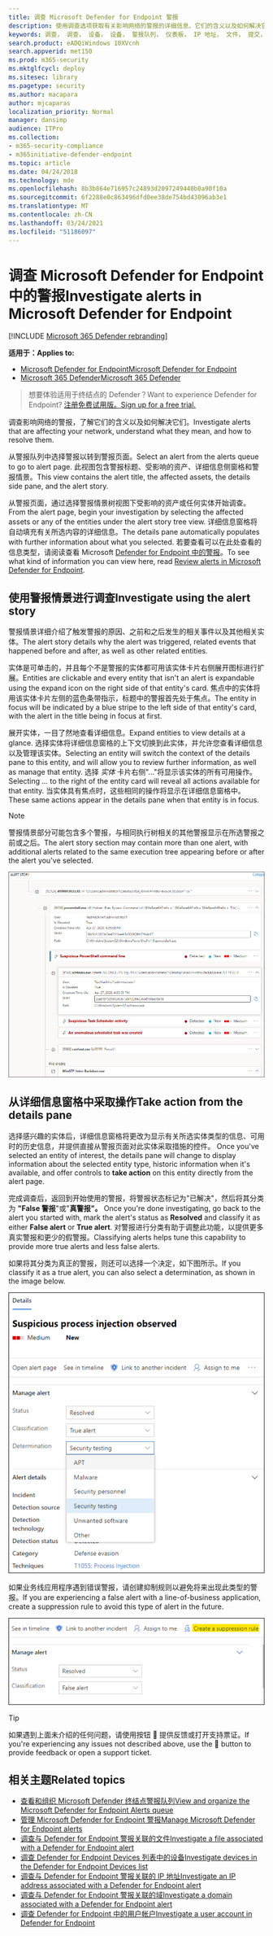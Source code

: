 ```yaml
---
title: 调查 Microsoft Defender for Endpoint 警报
description: 使用调查选项获取有关影响网络的警报的详细信息、它们的含义以及如何解决它们。
keywords: 调查， 调查， 设备， 设备， 警报队列， 仪表板， IP 地址， 文件， 提交， 提交， 深入分析， 时间线， 搜索， 域， URL， IP
search.product: eADQiWindows 10XVcnh
search.appverid: met150
ms.prod: m365-security
ms.mktglfcycl: deploy
ms.sitesec: library
ms.pagetype: security
ms.author: macapara
author: mjcaparas
localization_priority: Normal
manager: dansimp
audience: ITPro
ms.collection:
- m365-security-compliance
- m365initiative-defender-endpoint
ms.topic: article
ms.date: 04/24/2018
ms.technology: mde
ms.openlocfilehash: 8b3b864e716957c24893d2097249440b0a90f10a
ms.sourcegitcommit: 6f2288e0c863496dfd0ee38de754bd43096ab3e1
ms.translationtype: MT
ms.contentlocale: zh-CN
ms.lasthandoff: 03/24/2021
ms.locfileid: "51186097"
---
```

# <a name="investigate-alerts-in-microsoft-defender-for-endpoint"></a><span data-ttu-id="de722-104">调查 Microsoft Defender for Endpoint 中的警报</span><span class="sxs-lookup"><span data-stu-id="de722-104">Investigate alerts in Microsoft Defender for Endpoint</span></span>

[!INCLUDE [Microsoft 365 Defender rebranding](../../includes/microsoft-defender.md)]

<span data-ttu-id="de722-105">**适用于：**</span><span class="sxs-lookup"><span data-stu-id="de722-105">**Applies to:**</span></span>
- [<span data-ttu-id="de722-106">Microsoft Defender for Endpoint</span><span class="sxs-lookup"><span data-stu-id="de722-106">Microsoft Defender for Endpoint</span></span>](https://go.microsoft.com/fwlink/p/?linkid=2154037)
- [<span data-ttu-id="de722-107">Microsoft 365 Defender</span><span class="sxs-lookup"><span data-stu-id="de722-107">Microsoft 365 Defender</span></span>](https://go.microsoft.com/fwlink/?linkid=2118804)

><span data-ttu-id="de722-108">想要体验适用于终结点的 Defender？</span><span class="sxs-lookup"><span data-stu-id="de722-108">Want to experience Defender for Endpoint?</span></span> [<span data-ttu-id="de722-109">注册免费试用版。</span><span class="sxs-lookup"><span data-stu-id="de722-109">Sign up for a free trial.</span></span>](https://www.microsoft.com/microsoft-365/windows/microsoft-defender-atp?ocid=docs-wdatp-investigatealerts-abovefoldlink) 

<span data-ttu-id="de722-110">调查影响网络的警报，了解它们的含义以及如何解决它们。</span><span class="sxs-lookup"><span data-stu-id="de722-110">Investigate alerts that are affecting your network, understand what they mean, and how to resolve them.</span></span>

<span data-ttu-id="de722-111">从警报队列中选择警报以转到警报页面。</span><span class="sxs-lookup"><span data-stu-id="de722-111">Select an alert from the alerts queue to go to alert page.</span></span> <span data-ttu-id="de722-112">此视图包含警报标题、受影响的资产、详细信息侧窗格和警报情景。</span><span class="sxs-lookup"><span data-stu-id="de722-112">This view contains the alert title, the affected assets, the details side pane, and the alert story.</span></span>

<span data-ttu-id="de722-113">从警报页面，通过选择警报情景树视图下受影响的资产或任何实体开始调查。</span><span class="sxs-lookup"><span data-stu-id="de722-113">From the alert page, begin your investigation by selecting the affected assets or any of the entities under the alert story tree view.</span></span> <span data-ttu-id="de722-114">详细信息窗格将自动填充有关所选内容的详细信息。</span><span class="sxs-lookup"><span data-stu-id="de722-114">The details pane automatically populates with further information about what you selected.</span></span> <span data-ttu-id="de722-115">若要查看可以在此处查看的信息类型，请阅读查看 Microsoft [Defender for Endpoint 中的警报](https://docs.microsoft.com/microsoft-365/security/defender-endpoint/review-alerts)。</span><span class="sxs-lookup"><span data-stu-id="de722-115">To see what kind of information you can view here, read [Review alerts in Microsoft Defender for Endpoint](https://docs.microsoft.com/microsoft-365/security/defender-endpoint/review-alerts).</span></span>

## <a name="investigate-using-the-alert-story"></a><span data-ttu-id="de722-116">使用警报情景进行调查</span><span class="sxs-lookup"><span data-stu-id="de722-116">Investigate using the alert story</span></span>

<span data-ttu-id="de722-117">警报情景详细介绍了触发警报的原因、之前和之后发生的相关事件以及其他相关实体。</span><span class="sxs-lookup"><span data-stu-id="de722-117">The alert story details why the alert was triggered, related events that happened before and after, as well as other related entities.</span></span>

<span data-ttu-id="de722-118">实体是可单击的，并且每个不是警报的实体都可用该实体卡片右侧展开图标进行扩展。</span><span class="sxs-lookup"><span data-stu-id="de722-118">Entities are clickable and every entity that isn't an alert is expandable using the expand icon on the right side of that entity's card.</span></span> <span data-ttu-id="de722-119">焦点中的实体将用该实体卡片左侧的蓝色条带指示，标题中的警报首先处于焦点。</span><span class="sxs-lookup"><span data-stu-id="de722-119">The entity in focus will be indicated by a blue stripe to the left side of that entity's card, with the alert in the title being in focus at first.</span></span>

<span data-ttu-id="de722-120">展开实体，一目了然地查看详细信息。</span><span class="sxs-lookup"><span data-stu-id="de722-120">Expand entities to view details at a glance.</span></span> <span data-ttu-id="de722-121">选择实体将详细信息窗格的上下文切换到此实体，并允许您查看详细信息以及管理该实体。</span><span class="sxs-lookup"><span data-stu-id="de722-121">Selecting an entity will switch the context of the details pane to this entity, and will allow you to review further information, as well as manage that entity.</span></span> <span data-ttu-id="de722-122">选择 *实体* 卡片右侧"..."将显示该实体的所有可用操作。</span><span class="sxs-lookup"><span data-stu-id="de722-122">Selecting *...* to the right of the entity card will reveal all actions available for that entity.</span></span> <span data-ttu-id="de722-123">当实体具有焦点时，这些相同的操作将显示在详细信息窗格中。</span><span class="sxs-lookup"><span data-stu-id="de722-123">These same actions appear in the details pane when that entity is in focus.</span></span>

> [!NOTE]
> <span data-ttu-id="de722-124">警报情景部分可能包含多个警报，与相同执行树相关的其他警报显示在所选警报之前或之后。</span><span class="sxs-lookup"><span data-stu-id="de722-124">The alert story section may contain more than one alert, with additional alerts related to the same execution tree appearing before or after the alert you've selected.</span></span>

![具有焦点的警报和一些扩展卡片的警报情景示例](images/alert-story-tree.png)

## <a name="take-action-from-the-details-pane"></a><span data-ttu-id="de722-126">从详细信息窗格中采取操作</span><span class="sxs-lookup"><span data-stu-id="de722-126">Take action from the details pane</span></span>

<span data-ttu-id="de722-127">选择感兴趣的实体后，详细信息窗格将更改为显示有关所选实体类型的信息、可用时的历史信息，并提供直接从警报页面对此实体采取措施的控件。 </span><span class="sxs-lookup"><span data-stu-id="de722-127">Once you've selected an entity of interest, the details pane will change to display information about the selected entity type, historic information when it's available, and offer controls to **take action** on this entity directly from the alert page.</span></span>

<span data-ttu-id="de722-128">完成调查后，返回到开始使用的警报，将警报状态标记为"已解决"，然后将其分类为 **"False 警报**"或"**真警报"。** </span><span class="sxs-lookup"><span data-stu-id="de722-128">Once you're done investigating, go back to the alert you started with, mark the alert's status as **Resolved** and classify it as either **False alert** or **True alert**.</span></span> <span data-ttu-id="de722-129">对警报进行分类有助于调整此功能，以提供更多真实警报和更少的假警报。</span><span class="sxs-lookup"><span data-stu-id="de722-129">Classifying alerts helps tune this capability to provide more true alerts and less false alerts.</span></span>

<span data-ttu-id="de722-130">如果将其分类为真正的警报，则还可以选择一个决定，如下图所示。</span><span class="sxs-lookup"><span data-stu-id="de722-130">If you classify it as a true alert, you can also select a determination, as shown in the image below.</span></span>

![详细信息窗格的代码段，其中展开已解决警报和确定下拉列表](images/alert-details-resolved-true.png)

<span data-ttu-id="de722-132">如果业务线应用程序遇到错误警报，请创建抑制规则以避免将来出现此类型的警报。</span><span class="sxs-lookup"><span data-stu-id="de722-132">If you are experiencing a false alert with a line-of-business application, create a suppression rule to avoid this type of alert in the future.</span></span>

![突出显示抑制规则的详细信息窗格中的操作和分类](images/alert-false-suppression-rule.png)

> [!TIP]
> <span data-ttu-id="de722-134">如果遇到上面未介绍的任何问题，请使用按钮 🙂 提供反馈或打开支持票证。</span><span class="sxs-lookup"><span data-stu-id="de722-134">If you're experiencing any issues not described above, use the 🙂 button to provide feedback or open a support ticket.</span></span>


## <a name="related-topics"></a><span data-ttu-id="de722-135">相关主题</span><span class="sxs-lookup"><span data-stu-id="de722-135">Related topics</span></span>
- [<span data-ttu-id="de722-136">查看和组织 Microsoft Defender 终结点警报队列</span><span class="sxs-lookup"><span data-stu-id="de722-136">View and organize the Microsoft Defender for Endpoint Alerts queue</span></span>](alerts-queue.md)
- [<span data-ttu-id="de722-137">管理 Microsoft Defender for Endpoint 警报</span><span class="sxs-lookup"><span data-stu-id="de722-137">Manage Microsoft Defender for Endpoint alerts</span></span>](manage-alerts.md)
- [<span data-ttu-id="de722-138">调查与 Defender for Endpoint 警报关联的文件</span><span class="sxs-lookup"><span data-stu-id="de722-138">Investigate a file associated with a Defender for Endpoint alert</span></span>](investigate-files.md)
- [<span data-ttu-id="de722-139">调查 Defender for Endpoint Devices 列表中的设备</span><span class="sxs-lookup"><span data-stu-id="de722-139">Investigate devices in the Defender for Endpoint Devices list</span></span>](investigate-machines.md)
- [<span data-ttu-id="de722-140">调查与 Defender for Endpoint 警报关联的 IP 地址</span><span class="sxs-lookup"><span data-stu-id="de722-140">Investigate an IP address associated with a Defender for Endpoint alert</span></span>](investigate-ip.md)
- [<span data-ttu-id="de722-141">调查与 Defender for Endpoint 警报关联的域</span><span class="sxs-lookup"><span data-stu-id="de722-141">Investigate a domain associated with a Defender for Endpoint alert</span></span>](investigate-domain.md)
- [<span data-ttu-id="de722-142">调查 Defender for Endpoint 中的用户帐户</span><span class="sxs-lookup"><span data-stu-id="de722-142">Investigate a user account in Defender for Endpoint</span></span>](investigate-user.md)


